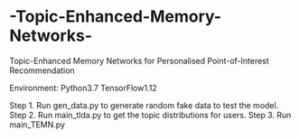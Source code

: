 # -Topic-Enhanced-Memory-Networks-
Topic-Enhanced Memory Networks for Personalised Point-of-Interest Recommendation

Environment: Python3.7 TensorFlow1.12

Step 1. Run gen_data.py to generate random fake data to test the model.
Step 2. Run main_tlda.py to get the topic distributions for users.
Step 3. Run main_TEMN.py 

